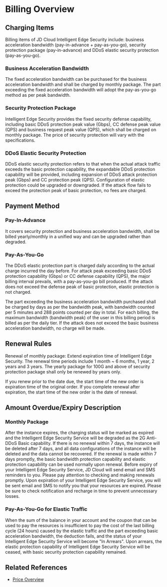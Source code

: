 # Billing Overview

## Charging Items

Billing items of JD Cloud Intelligent Edge Security include: business acceleration bandwidth (pay-in-advance + pay-as-you-go), security protection package (pay-in-advance) and DDoS elastic security protection (pay-as-you-go).

### Business Acceleration Bandwidth

The fixed acceleration bandwidth can be purchased for the business acceleration bandwidth and shall be charged by monthly package. The part exceeding the fixed acceleration bandwidth will adopt the pay-as-you-go method as per peak bandwidth.

### Security Protection Package

Intelligent Edge Security provides the fixed security defense capability, including basic DDoS protection peak value (Gbps), CC defense peak value (QPS) and business request peak value (QPS), which shall be charged on monthly package. The price of security protection will vary with the specifications.

### DDoS Elastic Security Protection

DDoS elastic security protection refers to that when the actual attack traffic exceeds the basic protection capability, the expandable DDoS protection capability will be provided, including expansion of DDoS attack protection peak (Gbps) and CC protection peak (QPS). Configuration of elastic protection could be upgraded or downgraded. If the attack flow fails to exceed the protection peak of basic protection, no fees are charged.



## Payment Method

### Pay-In-Advance

It covers security protection and business acceleration bandwidth, shall be billed yearly/monthly in a unified way and can be upgraded rather than degraded.

### Pay-As-You-Go

The DDoS elastic protection part is charged daily according to the actual charge incurred the day before. For attack peak exceeding basic DDoS protection capability (Gbps) or CC defense capability (QPS), the major billing interval prevails, with a pay-as-you-go bill produced. If the attack does not exceed the defense peak of basic protection, elastic protection is not charged.

The part exceeding the business acceleration bandwidth purchased shall be charged by days as per the bandwidth peak, with bandwidth counted per 5 minutes and 288 points counted per day in total. For each billing, the maximum bandwidth (bandwidth peak) of the user in this billing period is billed as per the daily tier. If the attack does not exceed the basic business acceleration bandwidth, no charge will be made.

## Renewal Rules

Renewal of monthly package: Extend expiration time of Intelligent Edge Security. The renewal time periods include 1 month ~ 6 months, 1 year, 2 years and 3 years. The yearly package for 100G and above of security protection package shall only be renewed by years only.

If you renew prior to the date due, the start time of the new order is expiration time of the original order. If you complete renewal after expiration, the start time of the new order is the date of renewal.

## Amount Overdue/Expiry Description

### Monthly Package

After the instance expires, the charging status will be marked as expired and the Intelligent Edge Security Service will be degraded as the 2G Anti-DDoS Basic capability. If there is no renewal within 7 days, the instance will be deleted after 7 days, and all data configurations of the instance will be deleted and the data cannot be recovered.  If the renewal is made within 7 days promptly, the basic bandwidth protection capability and elastic protection capability can be used normally upon renewal. Before expiry of your Intelligent Edge Security Service, JD Cloud will send email and SMS reminders to you. Please pay attention to checking and making renewals promptly. Upon expiration of your Intelligent Edge Security Service, you will be sent email and SMS to notify you that your resources are expired. Please be sure to check notification and recharge in time to prevent unnecessary losses.

### Pay-As-You-Go for Elastic Traffic

When the sum of the balance in your account and the coupon that can be used to pay the resources is insufficient to pay the cost of the last billing cycle (24 hours) caused by the elastic traffic and the part exceeding basic acceleration bandwidth, the deduction fails, and the status of your Intelligent Edge Security Service will become "In Arrears". Upon arrears, the elastic protection capability of Intelligent Edge Security Service will be ceased, with basic security protection capability remained.

## Related References

- [Price Overview](../Pricing/Price-Overview.md)

